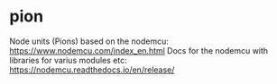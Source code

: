 # pion
Node units (Pions) based on the nodemcu: https://www.nodemcu.com/index_en.html 
Docs for the nodemcu with libraries for varius modules etc: https://nodemcu.readthedocs.io/en/release/
